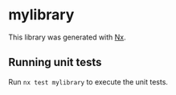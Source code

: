 # mylibrary

This library was generated with [Nx](https://nx.dev).

## Running unit tests

Run `nx test mylibrary` to execute the unit tests.
